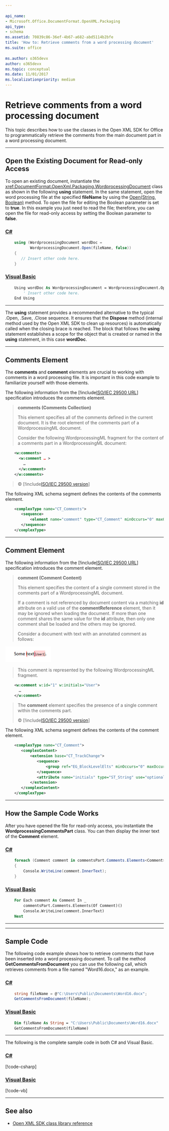```yaml
---

api_name:
- Microsoft.Office.DocumentFormat.OpenXML.Packaging
api_type:
- schema
ms.assetid: 70839c86-36ef-4b67-a682-abd5114b2bfe
title: 'How to: Retrieve comments from a word processing document'
ms.suite: office

ms.author: o365devx
author: o365devx
ms.topic: conceptual
ms.date: 11/01/2017
ms.localizationpriority: medium
---
```

# Retrieve comments from a word processing document

This topic describes how to use the classes in the Open XML SDK for
Office to programmatically retrieve the comments from the main document
part in a word processing document.



--------------------------------------------------------------------------------
## Open the Existing Document for Read-only Access
To open an existing document, instantiate the <xref:DocumentFormat.OpenXml.Packaging.WordprocessingDocument> class as shown in
the following **using** statement. In the same
statement, open the word processing file at the specified **fileName** by using the [Open(String, Boolean)](/dotnet/api/documentformat.openxml.packaging.wordprocessingdocument.open) method. To open the
file for editing the Boolean parameter is set to **true**. In this example you just need to read the
file; therefore, you can open the file for read-only access by setting
the Boolean parameter to **false**.

### [C#](#tab/cs-0)
```csharp
    using (WordprocessingDocument wordDoc = 
           WordprocessingDocument.Open(fileName, false)) 
    { 
       // Insert other code here. 
    }
```

### [Visual Basic](#tab/vb-0)
```vb
    Using wordDoc As WordprocessingDocument = WordprocessingDocument.Open(fileName, False)
        ' Insert other code here.
    End Using
```
***

The **using** statement provides a recommended
alternative to the typical .Open, .Save, .Close sequence. It ensures
that the **Dispose** method (internal method
used by the Open XML SDK to clean up resources) is automatically called
when the closing brace is reached. The block that follows the **using** statement establishes a scope for the
object that is created or named in the **using** statement, in this case **wordDoc**.


--------------------------------------------------------------------------------
## Comments Element
The **comments** and **comment** elements are crucial to working with
comments in a word processing file. It is important in this code example
to familiarize yourself with those elements.

The following information from the [!include[ISO/IEC 29500 URL](../includes/iso-iec-29500-link.md)] specification
introduces the comments element.

> **comments (Comments Collection)**
> 
> This element specifies all of the comments defined in the current
> document. It is the root element of the comments part of a
> WordprocessingML document.
> 
> Consider the following WordprocessingML fragment for the content of a
> comments part in a WordprocessingML document:

```xml
    <w:comments>
      <w:comment … >
        …
      </w:comment>
    </w:comments>
```

> © [!include[ISO/IEC 29500 version](../includes/iso-iec-29500-version.md)]

The following XML schema segment defines the contents of the comments
element.

```xml
    <complexType name="CT_Comments">
       <sequence>
           <element name="comment" type="CT_Comment" minOccurs="0" maxOccurs="unbounded"/>
       </sequence>
    </complexType>
```

---------------------------------------------------------------------------------
## Comment Element
The following information from the [!include[ISO/IEC 29500 URL](../includes/iso-iec-29500-link.md)] specification
introduces the comment element.

> **comment (Comment Content)**
> 
> This element specifies the content of a single comment stored in the
> comments part of a WordprocessingML document.
> 
> If a comment is not referenced by document content via a matching
> **id** attribute on a valid use of the **commentReference** element,
> then it may be ignored when loading the document. If more than one
> comment shares the same value for the **id** attribute, then only one
> comment shall be loaded and the others may be ignored.
> 
> Consider a document with text with an annotated comment as follows:

![Document text with annotated comment](../media/w-comment01.gif)
> This comment is represented by the following WordprocessingML
> fragment.

```xml
    <w:comment w:id="1" w:initials="User">
      …
    </w:comment>
```
> The **comment** element specifies the presence of a single comment
> within the comments part.
> 
> © [!include[ISO/IEC 29500 version](../includes/iso-iec-29500-version.md)]

  
The following XML schema segment defines the contents of the comment
element.

```xml
    <complexType name="CT_Comment">
       <complexContent>
           <extension base="CT_TrackChange">
              <sequence>
                  <group ref="EG_BlockLevelElts" minOccurs="0" maxOccurs="unbounded"/>
              </sequence>
              <attribute name="initials" type="ST_String" use="optional"/>
           </extension>
       </complexContent>
    </complexType>
```

--------------------------------------------------------------------------------
## How the Sample Code Works
After you have opened the file for read-only access, you instantiate the
**WordprocessingCommentsPart** class. You can
then display the inner text of the **Comment**
element.

### [C#](#tab/cs-1)
```csharp
    foreach (Comment comment in commentsPart.Comments.Elements<Comment>())
    {
        Console.WriteLine(comment.InnerText);
    }
```

### [Visual Basic](#tab/vb-1)
```vb
    For Each comment As Comment In _
        commentsPart.Comments.Elements(Of Comment)()
        Console.WriteLine(comment.InnerText)
    Next
```
***


--------------------------------------------------------------------------------
## Sample Code
The following code example shows how to retrieve comments that have been
inserted into a word processing document. To call the method **GetCommentsFromDocument** you can use the following
call, which retrieves comments from a file named "Word16.docx," as an
example.

### [C#](#tab/cs-2)
```csharp
    string fileName = @"C:\Users\Public\Documents\Word16.docx";
    GetCommentsFromDocument(fileName);
```

### [Visual Basic](#tab/vb-2)
```vb
    Dim fileName As String = "C:\Users\Public\Documents\Word16.docx"
    GetCommentsFromDocument(fileName)
```
***


The following is the complete sample code in both C\# and Visual Basic.

### [C#](#tab/cs)
[!code-csharp[](../../samples/word/retrieve_comments/cs/Program.cs)]

### [Visual Basic](#tab/vb)
[!code-vb[](../../samples/word/retrieve_comments/vb/Program.vb)]

--------------------------------------------------------------------------------
## See also


- [Open XML SDK class library reference](/office/open-xml/open-xml-sdk)
